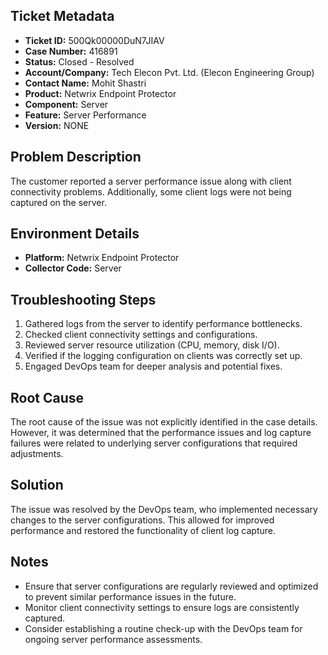 ## Ticket Metadata
- **Ticket ID:** 500Qk00000DuN7JIAV
- **Case Number:** 416891
- **Status:** Closed - Resolved
- **Account/Company:** Tech Elecon Pvt. Ltd. (Elecon Engineering Group)
- **Contact Name:** Mohit Shastri
- **Product:** Netwrix Endpoint Protector
- **Component:** Server
- **Feature:** Server Performance
- **Version:** NONE

## Problem Description
The customer reported a server performance issue along with client connectivity problems. Additionally, some client logs were not being captured on the server.

## Environment Details
- **Platform:** Netwrix Endpoint Protector
- **Collector Code:** Server

## Troubleshooting Steps
1. Gathered logs from the server to identify performance bottlenecks.
2. Checked client connectivity settings and configurations.
3. Reviewed server resource utilization (CPU, memory, disk I/O).
4. Verified if the logging configuration on clients was correctly set up.
5. Engaged DevOps team for deeper analysis and potential fixes.

## Root Cause
The root cause of the issue was not explicitly identified in the case details. However, it was determined that the performance issues and log capture failures were related to underlying server configurations that required adjustments.

## Solution
The issue was resolved by the DevOps team, who implemented necessary changes to the server configurations. This allowed for improved performance and restored the functionality of client log capture.

## Notes
- Ensure that server configurations are regularly reviewed and optimized to prevent similar performance issues in the future.
- Monitor client connectivity settings to ensure logs are consistently captured.
- Consider establishing a routine check-up with the DevOps team for ongoing server performance assessments.